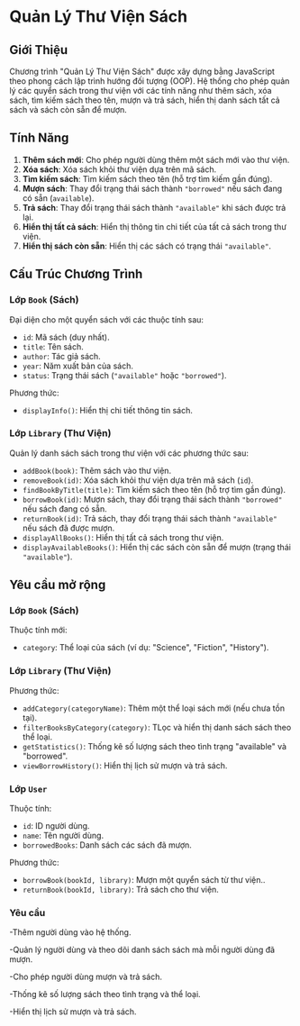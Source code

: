 # Quản Lý Thư Viện Sách

## Giới Thiệu

Chương trình "Quản Lý Thư Viện Sách" được xây dựng bằng JavaScript theo phong cách lập trình hướng đối tượng (OOP). Hệ thống cho phép quản lý các quyển sách trong thư viện với các tính năng như thêm sách, xóa sách, tìm kiếm sách theo tên, mượn và trả sách, hiển thị danh sách tất cả sách và sách còn sẵn để mượn.

## Tính Năng

1. **Thêm sách mới**: Cho phép người dùng thêm một sách mới vào thư viện.
2. **Xóa sách**: Xóa sách khỏi thư viện dựa trên mã sách.
3. **Tìm kiếm sách**: Tìm kiếm sách theo tên (hỗ trợ tìm kiếm gần đúng).
4. **Mượn sách**: Thay đổi trạng thái sách thành `"borrowed"` nếu sách đang có sẵn (`available`).
5. **Trả sách**: Thay đổi trạng thái sách thành `"available"` khi sách được trả lại.
6. **Hiển thị tất cả sách**: Hiển thị thông tin chi tiết của tất cả sách trong thư viện.
7. **Hiển thị sách còn sẵn**: Hiển thị các sách có trạng thái `"available"`.

## Cấu Trúc Chương Trình

### Lớp `Book` (Sách)

Đại diện cho một quyển sách với các thuộc tính sau:

- `id`: Mã sách (duy nhất).
- `title`: Tên sách.
- `author`: Tác giả sách.
- `year`: Năm xuất bản của sách.
- `status`: Trạng thái sách (`"available"` hoặc `"borrowed"`).

Phương thức:
- `displayInfo()`: Hiển thị chi tiết thông tin sách.

### Lớp `Library` (Thư Viện)

Quản lý danh sách sách trong thư viện với các phương thức sau:

- `addBook(book)`: Thêm sách vào thư viện.
- `removeBook(id)`: Xóa sách khỏi thư viện dựa trên mã sách (`id`).
- `findBookByTitle(title)`: Tìm kiếm sách theo tên (hỗ trợ tìm gần đúng).
- `borrowBook(id)`: Mượn sách, thay đổi trạng thái sách thành `"borrowed"` nếu sách đang có sẵn.
- `returnBook(id)`: Trả sách, thay đổi trạng thái sách thành `"available"` nếu sách đã được mượn.
- `displayAllBooks()`: Hiển thị tất cả sách trong thư viện.
- `displayAvailableBooks()`: Hiển thị các sách còn sẵn để mượn (trạng thái `"available"`).

## Yêu cầu mở rộng
### Lớp `Book` (Sách)
Thuộc tính mới:
- `category`: Thể loại của sách (ví dụ: "Science", "Fiction", "History").
### Lớp `Library` (Thư Viện)
Phương thức:
- `addCategory(categoryName)`: Thêm một thể loại sách mới (nếu chưa tồn tại).
- `filterBooksByCategory(category)`: TLọc và hiển thị danh sách sách theo thể loại.
- `getStatistics()`: Thống kê số lượng sách theo tình trạng "available" và "borrowed".
- `viewBorrowHistory()`: Hiển thị lịch sử mượn và trả sách.
### Lớp `User` 
Thuộc tính:
- `id`: ID người dùng.
- `name`: Tên người dùng.
- `borrowedBooks`: Danh sách các sách đã mượn.

Phương thức:
- `borrowBook(bookId, library)`:  Mượn một quyển sách từ thư viện..
- `returnBook(bookId, library)`: Trả sách cho thư viện.
### Yêu cầu
-Thêm người dùng vào hệ thống.

-Quản lý người dùng và theo dõi danh sách sách mà mỗi người dùng đã mượn.

-Cho phép người dùng mượn và trả sách.

-Thống kê số lượng sách theo tình trạng và thể loại.

-Hiển thị lịch sử mượn và trả sách.